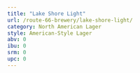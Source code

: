 ```yaml
---
title: "Lake Shore Light"
url: /route-66-brewery/lake-shore-light/
category: North American Lager
style: American-Style Lager
abv: 0
ibu: 0
srm: 0
upc: 0
---
```



